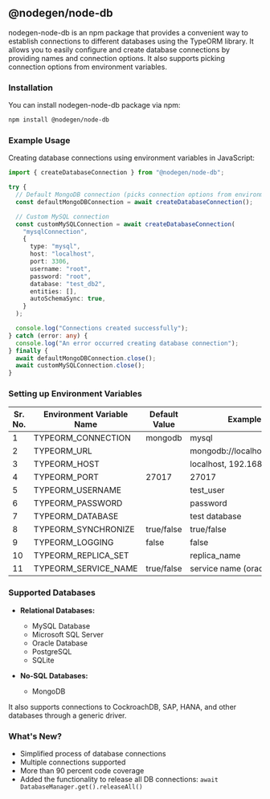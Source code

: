 ## @nodegen/node-db

nodegen-node-db is an npm package that provides a convenient way to establish connections to different databases using the TypeORM library. It allows you to easily configure and create database connections by providing names and connection options. It also supports picking connection options from environment variables.

### Installation

You can install nodegen-node-db package via npm:

```bash
npm install @nodegen/node-db
```

### Example Usage

Creating database connections using environment variables in JavaScript:

```typescript
import { createDatabaseConnection } from "@nodegen/node-db";

try {
  // Default MongoDB connection (picks connection options from environment variables)
  const defaultMongoDBConnection = await createDatabaseConnection();

  // Custom MySQL connection
  const customMySQLConnection = await createDatabaseConnection(
    "mysqlConnection",
    {
      type: "mysql",
      host: "localhost",
      port: 3306,
      username: "root",
      password: "root",
      database: "test_db2",
      entities: [],
      autoSchemaSync: true,
    }
  );

  console.log("Connections created successfully");
} catch (error: any) {
  console.log("An error occurred creating database connection");
} finally {
  await defaultMongoDBConnection.close();
  await customMySQLConnection.close();
}
```

### Setting up Environment Variables

| Sr. No. | Environment Variable Name | Default Value | Example Value                    |
| ------- | ------------------------- | ------------- | -------------------------------- |
| 1       | TYPEORM_CONNECTION        | mongodb       | mysql                            |
| 2       | TYPEORM_URL               |               | mongodb://localhost:27017/testdb |
| 3       | TYPEORM_HOST              |               | localhost, 192.168.0.100         |
| 4       | TYPEORM_PORT              | 27017         | 27017                            |
| 5       | TYPEORM_USERNAME          |               | test_user                        |
| 6       | TYPEORM_PASSWORD          |               | password                         |
| 7       | TYPEORM_DATABASE          |               | test database                    |
| 8       | TYPEORM_SYNCHRONIZE       | true/false    | true/false                       |
| 9       | TYPEORM_LOGGING           | false         | false                            |
| 10      | TYPEORM_REPLICA_SET       |               | replica_name                     |
| 11      | TYPEORM_SERVICE_NAME      | true/false    | service name (oracle)            |

### Supported Databases

- **Relational Databases:**

  - MySQL Database
  - Microsoft SQL Server
  - Oracle Database
  - PostgreSQL
  - SQLite

- **No-SQL Databases:**
  - MongoDB

It also supports connections to CockroachDB, SAP, HANA, and other databases through a generic driver.

### What's New?

- Simplified process of database connections
- Multiple connections supported
- More than 90 percent code coverage
- Added the functionality to release all DB connections: `await DatabaseManager.get().releaseAll()`
